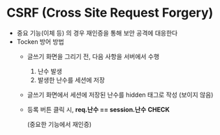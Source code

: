 # CSRF (Cross Site Request Forgery)



- 중요 기능(이체 등) 의 경우 재인증을 통해 보안 공격에 대응한다
- Tocken 방어 방법
    - 글쓰기 화면을 그리기 전, 다음 사항을 서버에서 수행
        1. 난수 발생
        2. 발생한 난수를 세션에 저장
    - 글쓰기 화면에서 세션에 저장된 난수를 hidden 태그로 작성 (보이지 않음)
    - 등록 버튼 클릭 시, **req.난수 == session.난수** **CHECK**

        (중요한 기능에서 재인증)